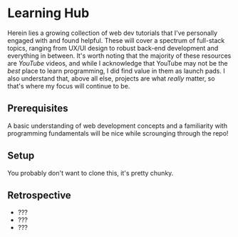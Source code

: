 # Learning Hub
Herein lies a growing collection of web dev tutorials that I've personally engaged with and found helpful. These will cover a spectrum of full-stack topics, ranging from UX/UI design to robust back-end development and everything in between. It's worth noting that the majority of these resources are _YouTube_ videos, and while I acknowledge that YouTube may not be the _best_ place to learn programming, I did find value in them as launch pads. I also understand that, above all else, projects are what _really_ matter, so that's where my focus will continue to be. 

## Prerequisites
A basic understanding of web development concepts and a familiarity with programming fundamentals will be nice while scrounging through the repo!

## Setup
You probably don't want to clone this, it's pretty chunky. 

## Retrospective
 - ???
 - ???
 - ???

